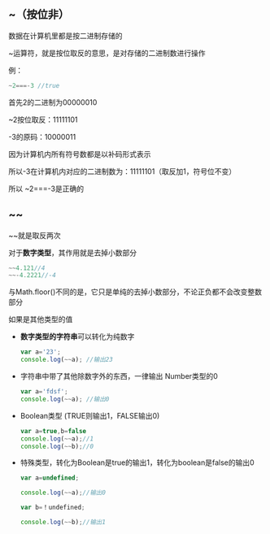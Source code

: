 ## ~（按位非）

数据在计算机里都是按二进制存储的

~运算符，就是按位取反的意思，是对存储的二进制数进行操作

例：

``` js
~2===-3 //true
```

首先2的二进制为00000010

~2按位取反：11111101

-3的原码：10000011

因为计算机内所有符号数都是以补码形式表示

所以-3在计算机内对应的二进制数为：11111101（取反加1，符号位不变）

所以 ~2===-3是正确的



## ~~

~~就是取反两次

对于**数字类型**，其作用就是去掉小数部分

``` js
~~4.121//4
~~-4.2221//-4
```

与Math.floor()不同的是，它只是单纯的去掉小数部分，不论正负都不会改变整数部分



如果是其他类型的值

* **数字类型的字符串**可以转化为纯数字

  ```js
  var a='23';
  console.log(~~a); //输出23
  ```

- 字符串中带了其他除数字外的东西，一律输出 Number类型的0

  ``` js
  var a='fdsf';
  console.log(~~a); //输出0
  ```

- Boolean类型 (TRUE则输出1，FALSE输出0)

  ``` js
  var a=true,b=false
  console.log(~~a);//1
  console.log(~~b);//0
  ```

- 特殊类型，转化为Boolean是true的输出1，转化为boolean是false的输出0

  ``` js
  var a=undefined;
  
  console.log(~~a);//输出0
  
  var b=！undefined;
  
  console.log(~~b);//输出1
  ```

  

